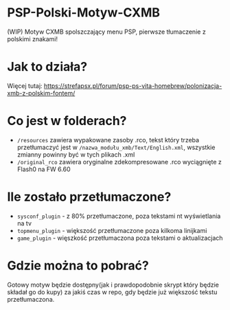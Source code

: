 # PSP-Polski-Motyw-CXMB
 (WIP) Motyw CXMB spolszczający menu PSP, pierwsze tłumaczenie z polskimi znakami!


# Jak to działa?
Więcej tutaj: https://strefapsx.pl/forum/psp-ps-vita-homebrew/polonizacja-xmb-z-polskim-fontem/

# Co jest w folderach?
- `/resources` zawiera wypakowane zasoby .rco, tekst który trzeba przetłumaczyć jest w `/nazwa_modułu_xmb/Text/English.xml`, wszystkie zmianny powinny być w tych plikach .xml
- `/original_rco` zawiera oryginalne zdekompresowane .rco wyciągnięte z Flash0 na FW 6.60

# Ile zostało przetłumaczone?
- `sysconf_plugin` - z 80% przetłumaczone, poza tekstami nt wyświetlania na tv
- `topmenu_plugin` - większość przetłumaczone poza kilkoma linijkami
- `game_plugin` - więszkość przetłumaczona poza tekstami o aktualizacjach

# Gdzie można to pobrać?
Gotowy motyw będzie dostępny(jak i prawdopodobnie skrypt który będzie składał go do kupy) za jakiś czas w repo, gdy będzie już większość tekstu przetłumaczona.
